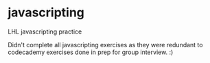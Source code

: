 # javascripting
LHL javascripting practice

Didn't complete all javascripting exercises as they were redundant to codecademy exercises done in prep for group interview. :)
